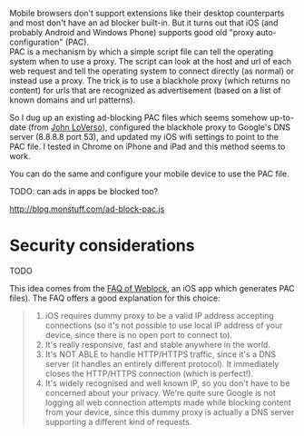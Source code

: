
Mobile browsers don't support extensions like their desktop counterparts and most don't have an ad blocker built-in. But it turns out that iOS (and probably Android and Windows Phone) supports good old "proxy auto-configuration" (PAC).  
PAC is a mechanism by which a simple script file can tell the operating system when to use a proxy. The script can look at the host and url of each web request and tell the operating system to connect directly (as normal) or instead use a proxy. The trick is to use a blackhole proxy (which returns no content) for urls that are recognized as advertisement (based on a list of known domains and url patterns).  

So I dug up an existing ad-blocking PAC files which seems somehow up-to-date (from [John LoVerso](http://www.schooner.com/~loverso/no-ads/)), configured the blackhole proxy to Google's DNS server (8.8.8.8 port 53), and updated my iOS wifi settings to point to the PAC file. I tested in Chrome on iPhone and iPad and this method seems to work. 

You can do the same and configure your mobile device to use the PAC file. 

TODO: can ads in apps be blocked too?

http://blog.monstuff.com/ad-block-pac.js


# Security considerations

TODO

This idea comes from the [FAQ of Weblock](https://www.weblockapp.com/faq/#question-7), an iOS app which generates PAC files). The FAQ offers a good explanation for this choice:

> 1. iOS requires dummy proxy to be a valid IP address accepting connections (so it's not possible to use local IP address of your device, since there is no open port to connect to). 
> 2. It's really responsive, fast and stable anywhere in the world. 
> 3. It's NOT ABLE to handle HTTP/HTTPS traffic, since it's a DNS server (it handles an entirely different protocol). It immediately closes the HTTP/HTTPS connection (which is perfect!). 
> 4. It's widely recognised and well known IP, so you don't have to be concerned about your privacy. We're quite sure Google is not logging all web connection attempts made while blocking content from your device, since this dummy proxy is actually a DNS server supporting a different kind of requests. 
